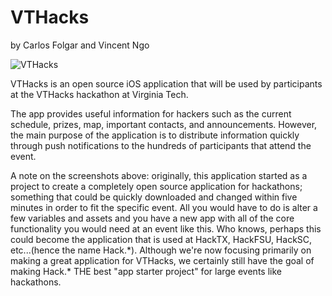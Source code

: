 VTHacks
==========================================
by Carlos Folgar and Vincent Ngo


![VTHacks](http://farm8.staticflickr.com/7419/12884106465_ca3088139d_o.png)


VTHacks is an open source iOS application that will be used by participants at the VTHacks hackathon at Virginia Tech.

The app provides useful information for hackers such as the current schedule, prizes, map, important contacts, and announcements.  However, the main purpose of the application is to distribute information quickly through push notifications to the hundreds of participants that attend the event.

A note on the screenshots above: originally, this application started as a project to create a completely open source application for hackathons; something that could be quickly downloaded and changed within five minutes in order to fit the specific event.  All you would have to do is alter a few variables and assets and you have a new app with all of the core functionality you would need at an event like this.  Who knows, perhaps this could become the application that is used at HackTX, HackFSU, HackSC, etc...(hence the name Hack.\*).  Although we're now focusing primarily on making a great application for VTHacks, we certainly still have the goal of making Hack.* THE best "app starter project" for large events like hackathons.

